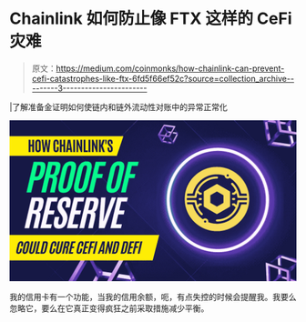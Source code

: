 # Chainlink 如何防止像 FTX 这样的 CeFi 灾难

> 原文：<https://medium.com/coinmonks/how-chainlink-can-prevent-cefi-catastrophes-like-ftx-6fd5f66ef52c?source=collection_archive---------3----------------------->

|了解准备金证明如何使链内和链外流动性对账中的异常正常化

![](img/49f5e8e762afc0c2602f51f7611f50c4.png)

我的信用卡有一个功能，当我的信用余额，呃，有点失控的时候会提醒我。我要么忽略它，要么在它真正变得疯狂之前采取措施减少平衡。